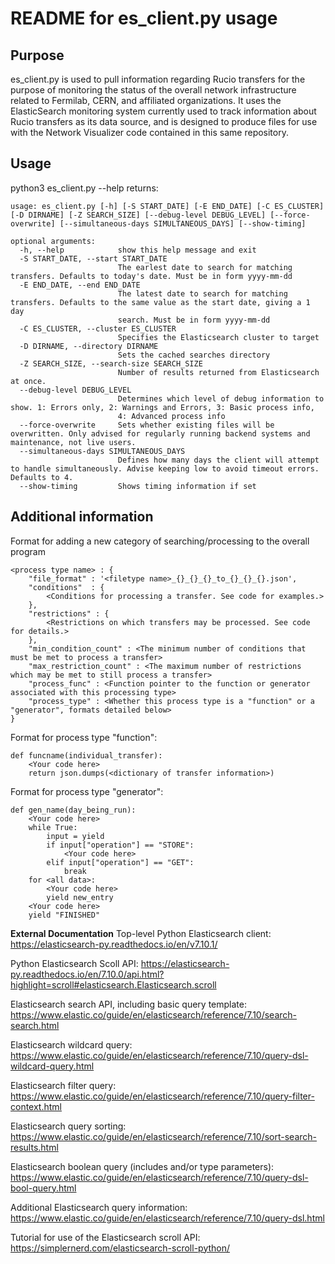 # README for es_client.py usage

## Purpose

es_client.py is used to pull information regarding Rucio transfers for the purpose
of monitoring the status of the overall network infrastructure related to Fermilab,
CERN, and affiliated organizations. It uses the ElasticSearch monitoring system
currently used to track information about Rucio transfers as its data source,
and is designed to produce files for use with the Network Visualizer code contained
in this same repository.

## Usage
python3 es_client.py --help returns:
```
usage: es_client.py [-h] [-S START_DATE] [-E END_DATE] [-C ES_CLUSTER] [-D DIRNAME] [-Z SEARCH_SIZE] [--debug-level DEBUG_LEVEL] [--force-overwrite] [--simultaneous-days SIMULTANEOUS_DAYS] [--show-timing]

optional arguments:
  -h, --help            show this help message and exit
  -S START_DATE, --start START_DATE
                        The earlest date to search for matching transfers. Defaults to today's date. Must be in form yyyy-mm-dd
  -E END_DATE, --end END_DATE
                        The latest date to search for matching transfers. Defaults to the same value as the start date, giving a 1 day
                        search. Must be in form yyyy-mm-dd
  -C ES_CLUSTER, --cluster ES_CLUSTER
                        Specifies the Elasticsearch cluster to target
  -D DIRNAME, --directory DIRNAME
                        Sets the cached searches directory
  -Z SEARCH_SIZE, --search-size SEARCH_SIZE
                        Number of results returned from Elasticsearch at once.
  --debug-level DEBUG_LEVEL
                        Determines which level of debug information to show. 1: Errors only, 2: Warnings and Errors, 3: Basic process info,
                        4: Advanced process info
  --force-overwrite     Sets whether existing files will be overwritten. Only advised for regularly running backend systems and maintenance, not live users.
  --simultaneous-days SIMULTANEOUS_DAYS
                        Defines how many days the client will attempt to handle simultaneously. Advise keeping low to avoid timeout errors. Defaults to 4.
  --show-timing         Shows timing information if set
```

## Additional information
Format for adding a new category of searching/processing to the overall program
```
<process type name> : {
	"file_format" : '<filetype name>_{}_{}_{}_to_{}_{}_{}.json',
	"conditions"  : {
		<Conditions for processing a transfer. See code for examples.>
	},
	"restrictions" : {
		<Restrictions on which transfers may be processed. See code for details.>
	},
	"min_condition_count" : <The minimum number of conditions that must be met to process a transfer>
	"max_restriction_count" : <The maximum number of restrictions which may be met to still process a transfer>
	"process_func" : <Function pointer to the function or generator associated with this processing type>
	"process_type" : <Whether this process type is a "function" or a "generator", formats detailed below>
}
```

Format for process type "function":
```
def funcname(individual_transfer):
	<Your code here>
	return json.dumps(<dictionary of transfer information>)
```

Format for process type "generator":
```
def gen_name(day_being_run):
	<Your code here>
	while True:
		input = yield
		if input["operation"] == "STORE":
			<Your code here>		
		elif input["operation"] == "GET":
			break
	for <all data>:
		<Your code here>
		yield new_entry
	<Your code here>
	yield "FINISHED"
```


**External Documentation**
Top-level Python Elasticsearch client: https://elasticsearch-py.readthedocs.io/en/v7.10.1/

Python Elasticsearch Scoll API: https://elasticsearch-py.readthedocs.io/en/7.10.0/api.html?highlight=scroll#elasticsearch.Elasticsearch.scroll

Elasticsearch search API, including basic query template: https://www.elastic.co/guide/en/elasticsearch/reference/7.10/search-search.html

Elasticsearch wildcard query: https://www.elastic.co/guide/en/elasticsearch/reference/7.10/query-dsl-wildcard-query.html

Elasticsearch filter query: https://www.elastic.co/guide/en/elasticsearch/reference/7.10/query-filter-context.html

Elasticsearch query sorting: https://www.elastic.co/guide/en/elasticsearch/reference/7.10/sort-search-results.html

Elasticsearch boolean query (includes and/or type parameters): https://www.elastic.co/guide/en/elasticsearch/reference/7.10/query-dsl-bool-query.html

Additional Elasticsearch query information: https://www.elastic.co/guide/en/elasticsearch/reference/7.10/query-dsl.html

Tutorial for use of the Elasticsearch scroll API: https://simplernerd.com/elasticsearch-scroll-python/